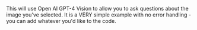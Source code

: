 This will use Open AI GPT-4 Vision to allow you to ask questions about the image you've selected.
It is a VERY simple example with no error handling - you can add whatever you'd like to the code.
